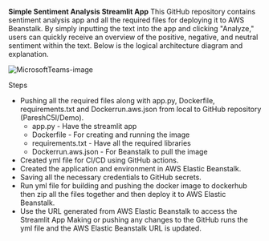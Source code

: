 **Simple Sentiment Analysis Streamlit App**
This GitHub repository contains sentiment analysis app and all the required files for deploying it to AWS Beanstalk. By simply inputting the text into the app and clicking "Analyze," users can quickly receive an overview of the positive, negative, and neutral sentiment within the text. Below is the logical architecture diagram and explanation.

![MicrosoftTeams-image](https://github.com/PareshC5I/Demo/assets/101194021/ca6c5f41-dbbe-445d-957e-e969c4573f24)

Steps
- Pushing all the required files along with app.py, Dockerfile, requirements.txt and Dockerrun.aws.json from local to GitHub repository (PareshC5I/Demo).
  - app.py - Have the streamlit app
  - Dockerfile - For creating and running the image
  - requirements.txt - Have all the required libraries
  - Dockerrun.aws.json - For Beanstalk to pull the image 
- Created yml file for CI/CD using GitHub actions.
- Created the application and environment in AWS Elastic Beanstalk. 
- Saving all the necessary credentials to GitHub secrets.
- Run yml file for building and pushing the docker image to dockerhub then zip all the files together and then deploy it to AWS Elastic Beanstalk.
- Use the URL generated from AWS Elastic Beanstalk to access the Streamlit App
Making or pushing any changes to the GitHub runs the yml file and the AWS Elastic Beanstalk URL is updated.

